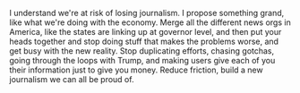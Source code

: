 I understand we're at risk of losing journalism. I propose something grand, like what we're doing with the economy. Merge all the different news orgs in America, like the states are linking up at governor level, and then put your heads together and stop doing stuff that makes the problems worse, and get busy with the new reality. Stop duplicating efforts, chasing gotchas, going through the loops with Trump, and making users give each of you their information just to give you money. Reduce friction, build a new journalism we can all be proud of. 
